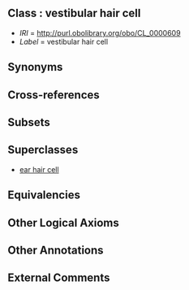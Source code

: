 
## Class : vestibular hair cell

 * *IRI* = http://purl.obolibrary.org/obo/CL_0000609
 * *Label* = vestibular hair cell

## Synonyms


## Cross-references


## Subsets


## Superclasses

 * [ear hair cell](../../CL/74/CL_0002374.md)

## Equivalencies


## Other Logical Axioms


## Other Annotations


## External Comments

